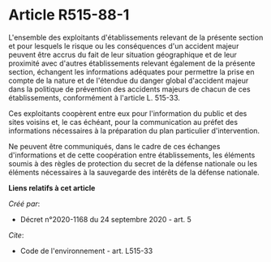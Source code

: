 # Article R515-88-1

L'ensemble des exploitants d'établissements relevant de la présente section et pour lesquels le risque ou les conséquences
d'un accident majeur peuvent être accrus du fait de leur situation géographique et de leur proximité avec d'autres
établissements relevant également de la présente section, échangent les informations adéquates pour permettre la prise en
compte de la nature et de l'étendue du danger global d'accident majeur dans la politique de prévention des accidents majeurs
de chacun de ces établissements, conformément à l'article L. 515-33. 

Ces exploitants coopèrent entre eux pour l'information du public et des sites voisins et, le cas échéant, pour la
communication au préfet des informations nécessaires à la préparation du plan particulier d'intervention. 

Ne peuvent être communiqués, dans le cadre de ces échanges d'informations et de cette coopération entre établissements, les
éléments soumis à des règles de protection du secret de la défense nationale ou les éléments nécessaires à la sauvegarde des
intérêts de la défense nationale.

**Liens relatifs à cet article**

_Créé par_:

  - Décret n°2020-1168 du 24 septembre 2020 - art. 5

_Cite_:

  - Code de l'environnement - art. L515-33
